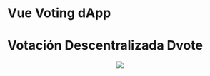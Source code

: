 # Vue Voting dApp

<h1> Votación Descentralizada Dvote </h1>
<p align="center">		
 <img src="https://github.com/alcamo93/Dvote/public/img/Cover votacion.png">
</p>
 
